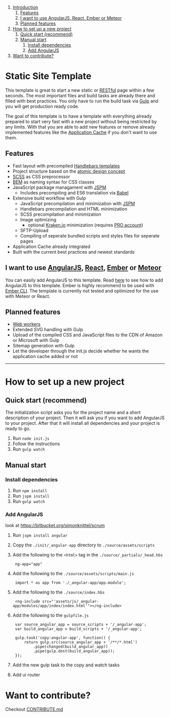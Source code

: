 1. [Introduction](#static-site-template)
    1. [Features](#features)
    1. [I want to use AngularJS, React, Ember or Meteor](#i-want-to-use-angularjs-react-ember-or-meteor)
    1. [Planned features](#planned-features)
1. [How to set up a new project](#how-to-set-up-a-new-project)
    1. [Quick start (recommend)](#quick-start-recommend)
    1. [Manual start](#manual-start)
        1. [Install dependencies](#install-dependencies)
        1. [Add AngularJS](#add-angularjs)
1. [Want to contribute?](#want-to-contribute)

Static Site Template
===
This template is great to start a new static or [RESTful](http://en.wikipedia.org/wiki/Representational_state_transfer) page within a few seconds. The most important files and build tasks are already there and filled with best practices. You only have to run the build task via [Gulp](http://gulpjs.com/) and you will get production ready code.

The goal of this template is to have a template with everything already prepared to start very fast with a new project without being restricted by any limits. With that you are able to add new features or remove already implemented features like the [Application Cache](http://www.html5rocks.com/en/tutorials/appcache/beginner/) if you don't want to use them.

Features
---
* Fast layout with precompiled [Handlebars templates](http://handlebarsjs.com/)
* Project structure based on the [atomic design concept](http://patternlab.io/about.html)
* [SCSS](http://sass-lang.com/) as CSS preprocessor
* [BEM](http://csswizardry.com/2013/01/mindbemding-getting-your-head-round-bem-syntax/) as naming syntax for CSS classes
* JavaScript package managament with [JSPM](http://jspm.io/)
    + Includes precompiling and ES6 translation via [Babel](https://babeljs.io/)
* Extensive build workflow with Gulp
    + JavaScript precompilation and minimization with [JSPM](http://jspm.io/)
    + Handlebars precompilation and HTML minimization
    + SCSS precompilation and minimization
    + Image optimizing
        - optional [Kraken.io](https://kraken.io/) minimization (requires [PRO account](https://kraken.io/pro))
    + SFTP-Upload
    + Compiling of seperate bundled scripts and styles files for seperate pages
* Application Cache already integrated
* Built with the current best practices and newest standards

I want to use [AngularJS](https://angularjs.org/), [React](https://facebook.github.io/react/), [Ember](http://emberjs.com/) or [Meteor](https://www.meteor.com/)
---
You can easily add AngularJS to this template. Read [here](#add-angularjs) to see how to add AngularJS to this template. Ember is highly recommend to be used with [Ember CLI](http://www.ember-cli.com/). The template is currently not tested and optimized for the use with Meteor or React.

Planned features
---
* [Web workers](http://www.html5rocks.com/en/tutorials/workers/basics/)
* Extended SVG handling with Gulp
* Upload of the compiled CSS and JavaScript files to the CDN of Amazon or Microsoft with Gulp
* Sitemap generation with Gulp
* Let the developer through the init.js decide whether he wants the application cache added or not

---

How to set up a new project
===

Quick start (recommend)
---
The initialization script asks you for the project name and a short description of your project. Then it will ask you if you want to add AngularJS to your project. After that it will install all dependencies and your project is ready to go.

1. Run `node init.js`
2. Follow the instructions
3. Run `gulp watch`

Manual start
---

### Install dependencies
1. Run `npm install`
1. Run `jspm install`
1. Run `gulp watch`

### Add AngularJS
look at https://bitbucket.org/simonknittel/scrum


1. Run `jspm install angular`
1. Copy the `./init/_angular-app` directory to `./source/assets/scripts`
1. Add the following to the `<html>` tag in the `./source/_partials/_head.hbs`

        ng-app="app"

1. Add the following to the `./source/assets/scripts/main.js`

        import * as app from './_angular-app/app.module';

1. Add the following to the `./source/index.hbs`

        <ng-include src="'assets/js/_angular-app/modules/app/index/index.html'"></ng-include>

1. Add the following to the `gulpfile.js`

        var source_angular_app = source_scripts + '/_angular-app';
        var build_angular_app = build_scripts + '/_angular-app';

        gulp.task('copy:angular-app', function() {
            return gulp.src(source_angular_app + '/**/*.html')
                .pipe(changed(build_angular_app))
                .pipe(gulp.dest(build_angular_app));
        });

1. Add the new gulp task to the copy and watch tasks

1. Add ui router

Want to contribute?
===

Checkout [CONTRIBUTE.md](./CONTRIBUTE.md)
